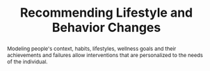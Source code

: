 ---
title: Recommending Lifestyle and Behavior Changes
category: academic
featured: false
thumbnail: "/images/pcbc/Computadoras_y_Obesidad.jpg"
alias: /work/recommend-lifestyle/
metadata_only: true
tags: HCI, UbiComp, Health, HCI-Researcher
abstract:
|
   Modeling people's context, habits, lifestyles, wellness goals and their achievements and failures allow interventions that are personalized to the needs of the individual. 
bullets:
|
    - [[CHI'14 Workshop Paper]](/files/CHI14_workshop_lifestyle_recommendation_study_CR.pdf)
---